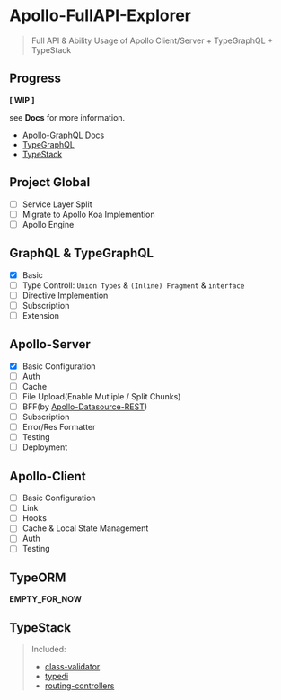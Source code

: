 # Apollo-FullAPI-Explorer

> Full API & Ability Usage of Apollo Client/Server + TypeGraphQL + TypeStack

## Progress

**[ WIP ]**

see **Docs** for more information.

- [Apollo-GraphQL Docs](https://www.apollographql.com/docs/)
- [TypeGraphQL](https://typegraphql.com/)
- [TypeStack](https://github.com/typestack)

## Project Global

- [ ] Service Layer Split
- [ ] Migrate to Apollo Koa Implemention
- [ ] Apollo Engine

## GraphQL & TypeGraphQL

- [x] Basic
- [ ] Type Controll: `Union Types` & `(Inline) Fragment` & `interface`
- [ ] Directive Implemention
- [ ] Subscription
- [ ] Extension

## Apollo-Server

- [x] Basic Configuration
- [ ] Auth
- [ ] Cache
- [ ] File Upload(Enable Mutliple / Split Chunks)
- [ ] BFF(by [Apollo-Datasource-REST](https://www.npmjs.com/package/apollo-datasource-rest))
- [ ] Subscription
- [ ] Error/Res Formatter
- [ ] Testing
- [ ] Deployment

## Apollo-Client

- [ ] Basic Configuration
- [ ] Link
- [ ] Hooks
- [ ] Cache & Local State Management
- [ ] Auth
- [ ] Testing

## TypeORM

**EMPTY_FOR_NOW**

## TypeStack

> Included:
> - [class-validator](https://github.com/typestack/class-validator)
> - [typedi](https://github.com/typestack/typedi)
> - [routing-controllers](https://github.com/typestack/routing-controllers)